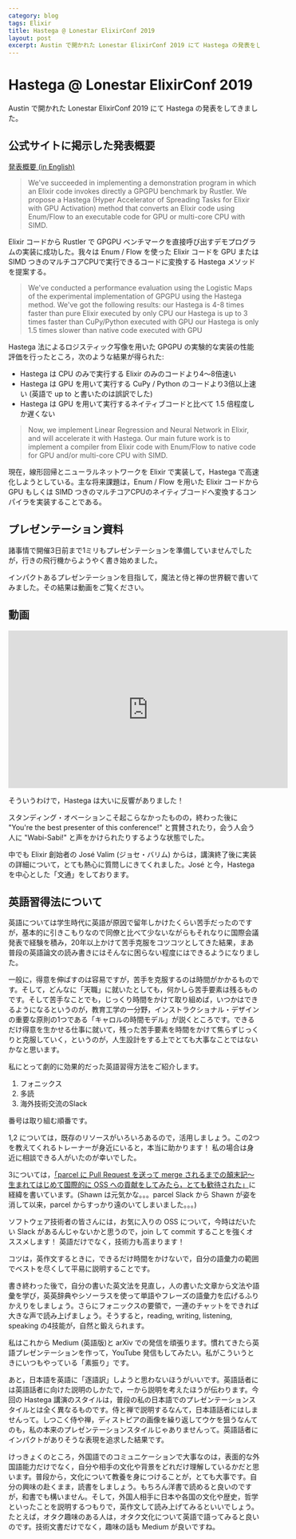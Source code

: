 ```yaml
---
category: blog
tags: Elixir
title: Hastega @ Lonestar ElixirConf 2019
layout: post
excerpt: Austin で開かれた Lonestar ElixirConf 2019 にて Hastega の発表をしてきました。
---
```

# Hastega @ Lonestar ElixirConf 2019

Austin で開かれた Lonestar ElixirConf 2019 にて Hastega の発表をしてきました。

## 公式サイトに掲示した発表概要

[発表概要 (in English)](https://lonestarelixir.com/2019/speakers/21#susumu-yamazaki)

> We've succeeded in implementing a demonstration program in which an Elixir code invokes directly a GPGPU benchmark by Rustler. We propose a Hastega (Hyper Accelerator of Spreading Tasks for Elixir with GPU Activation) method that converts an Elixir code using Enum/Flow to an executable code for GPU or multi-core CPU with SIMD.

Elixir コードから Rustler で GPGPU ベンチマークを直接呼び出すデモプログラムの実装に成功した。我々は Enum / Flow を使った Elixir コードを GPU または SIMD つきのマルチコアCPUで実行できるコードに変換する Hastega メソッドを提案する。

> We've conducted a performance evaluation using the Logistic Maps of the experimental implementation of GPGPU using the Hastega method. We've got the following results:
our Hastega is 4-8 times faster than pure Elixir executed by only CPU
our Hastega is up to 3 times faster than CuPy/Python executed with GPU
our Hastega is only 1.5 times slower than native code executed with GPU

Hastega 法によるロジスティック写像を用いた GPGPU の実験的な実装の性能評価を行ったところ，次のような結果が得られた:

* Hastega は CPU のみで実行する Elixir のみのコードより4〜8倍速い
* Hastega は GPU を用いて実行する CuPy / Python のコードより3倍以上速い (英語で up to と書いたのは誤訳でした)
* Hastega は GPU を用いて実行するネイティブコードと比べて 1.5 倍程度しか遅くない


> Now, we implement Linear Regression and Neural Network in Elixir, and will accelerate it with Hastega. Our main future work is to implement a compiler from Elixir code with Enum/Flow to native code for GPU and/or multi-core CPU with SIMD.

現在，線形回帰とニューラルネットワークを Elixir で実装して，Hastega で高速化しようとしている。主な将来課題は，Enum / Flow を用いた Elixir コードから GPU もしくは SIMD つきのマルチコアCPUのネイティブコードへ変換するコンパイラを実装することである。

## プレゼンテーション資料

<script async class="speakerdeck-embed" data-id="bd01e38a6c86412eb4f329012b18e238" data-ratio="1.33333333333333" src="//speakerdeck.com/assets/embed.js"></script>

諸事情で開催3日前まで1ミリもプレゼンテーションを準備していませんでしたが，行きの飛行機からようやく書き始めました。

インパクトあるプレゼンテーションを目指して，魔法と侍と禅の世界観で書いてみました。その結果は動画をご覧ください。

## 動画

<iframe width="560" height="315" src="https://www.youtube.com/embed/lypqlGlK1So" frameborder="0" allow="accelerometer; autoplay; encrypted-media; gyroscope; picture-in-picture" allowfullscreen></iframe>

そういうわけで，Hastega は大いに反響がありました！

スタンディング・オベーションこそ起こらなかったものの，終わった後に "You're the best presenter of this conference!" と賞賛されたり，会う人会う人に "Wabi-Sabi!" と声をかけられたりするような状態でした。

中でも Elixir 創始者の José Valim (ジョセ・バリム) からは，講演終了後に実装の詳細について，とても熱心に質問しにきてくれました。José と今，Hastega を中心とした「文通」をしております。

## 英語習得法について

英語については学生時代に英語が原因で留年しかけたくらい苦手だったのですが，基本的に引きこもりなので同僚と比べて少ないながらもそれなりに国際会議発表で経験を積み，20年以上かけて苦手克服をコツコツとしてきた結果，まあ普段の英語論文の読み書きにはそんなに困らない程度にはできるようになりました。

一般に，得意を伸ばすのは容易ですが，苦手を克服するのは時間がかかるものです。そして，どんなに「天職」に就いたとしても，何かしら苦手要素は残るものです。そして苦手なことでも，じっくり時間をかけて取り組めば，いつかはできるようになるというのが，教育工学の一分野，インストラクショナル・デザインの重要な原則の1つである「キャロルの時間モデル」が説くところです。できるだけ得意を生かせる仕事に就いて，残った苦手要素を時間をかけて焦らずじっくりと克服していく，というのが，人生設計をする上でとても大事なことではないかなと思います。

私にとって劇的に効果的だった英語習得方法をご紹介します。

1. フォニックス
2. 多読
3. 海外技術交流のSlack

番号は取り組む順番です。

1,2 については，既存のリソースがいろいろあるので，活用しましょう。この2つを教えてくれるトレーナーが身近にいると，本当に助かります！ 私の場合は身近に相談できる人がいたのが幸いでした。

3については，[「parcel に Pull Request を送って merge されるまでの顛末記〜生まれてはじめて国際的に OSS への貢献をしてみたら，とても歓待された」](https://qiita.com/zacky1972/items/0ce05454b67506edc634)に経緯を書いています。(Shawn は元気かな。。。parcel Slack から Shawn が姿を消して以来，parcel からすっかり遠のいてしまいました。。。)

ソフトウェア技術者の皆さんには，お気に入りの OSS について，今時はだいたい Slack があるんじゃないかと思うので，join して commit することを強くオススメします！ 英語だけでなく，技術力も高まります！

コツは，英作文するときに，できるだけ時間をかけないで，自分の語彙力の範囲でベストを尽くして平易に説明することです。

書き終わった後で，自分の書いた英文法を見直し，人の書いた文章から文法や語彙を学び，英英辞典やシソーラスを使って単語やフレーズの語彙力を広げるふりかえりをしましょう。さらにフォニックスの要領で，一連のチャットをできれば大きな声で読み上げましょう。そうすると，reading, writing, listening, speaking の4技能が，自然と鍛えられます。

私はこれから Medium (英語版)と arXiv での発信を頑張ります。慣れてきたら英語プレゼンテーションを作って，YouTube 発信もしてみたい。私がこういうときにいつもやっている「素振り」です。

あと，日本語を英語に「逐語訳」しようと思わないほうがいいです。英語話者には英語話者に向けた説明のしかたで，一から説明を考えたほうが伝わります。今回の Hastega 講演のスタイルは，普段の私の日本語でのプレゼンテーションスタイルとは全く異なるものです。侍と禅で説明するなんて，日本語話者にはしませんって。しつこく侍や禅，ディストピアの画像を繰り返してウケを狙うなんてのも，私の本来のプレゼンテーションスタイルじゃありませんって。英語話者にインパクトがありそうな表現を追求した結果です。

けっきょくのところ，外国語でのコミュニケーションで大事なのは，表面的な外国語能力だけでなく，自分や相手の文化や背景をどれだけ理解しているかだと思います。普段から，文化について教養を身につけることが，とても大事です。自分の興味の赴くまま，読書をしましょう。もちろん洋書で読めると良いのですが，和書でも構いません。そして，外国人相手に日本や各国の文化や歴史，哲学といったことを説明するつもりで，英作文して読み上げてみるといいでしょう。たとえば，オタク趣味のある人は，オタク文化について英語で語ってみると良いのです。技術文書だけでなく，趣味の話も Medium が良いですね。
